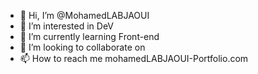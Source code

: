 - 👋 Hi, I’m @MohamedLABJAOUI
- 👀 I’m interested in DeV
- 🌱 I’m currently learning Front-end
- 💞️ I’m looking to collaborate on 
- 📫 How to reach me mohamedLABJAOUI-Portfolio.com
